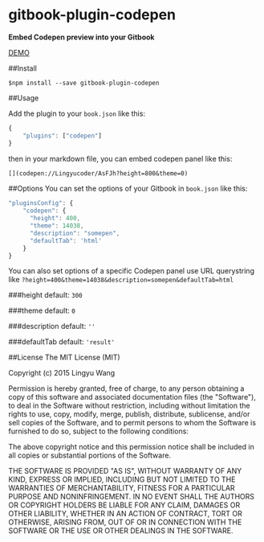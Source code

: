gitbook-plugin-codepen
===

**Embed Codepen preview into your Gitbook**

[DEMO](http://read.lingyu.wang/Codepen.html)

##Install

```shell
$npm install --save gitbook-plugin-codepen
```

##Usage

Add the plugin to your `book.json` like this: 

```javascript
{
    "plugins": ["codepen"]
}
```

then in your markdown file, you can embed codepen panel like this:


```markdown
[](codepen://Lingyucoder/AsFJh?height=800&theme=0)
```

##Options
You can set the options of your Gitbook in `book.json` like this: 

```javascript
"pluginsConfig": {
    "codepen": {
      "height": 400,
      "theme": 14038,
      "description": "somepen",
      "defaultTab": 'html'
    }
}
```

You can also set options of a specific Codepen panel use URL querystring like `?height=400&theme=14038&description=somepen&defaultTab=html`

###height
default: `300`

###theme
default: `0`

###description
default: `''`

###defaultTab
default: `'result'`

##License
The MIT License (MIT)

Copyright (c) 2015 Lingyu Wang

Permission is hereby granted, free of charge, to any person obtaining a copy
of this software and associated documentation files (the "Software"), to deal
in the Software without restriction, including without limitation the rights
to use, copy, modify, merge, publish, distribute, sublicense, and/or sell
copies of the Software, and to permit persons to whom the Software is
furnished to do so, subject to the following conditions:

The above copyright notice and this permission notice shall be included in all
copies or substantial portions of the Software.

THE SOFTWARE IS PROVIDED "AS IS", WITHOUT WARRANTY OF ANY KIND, EXPRESS OR
IMPLIED, INCLUDING BUT NOT LIMITED TO THE WARRANTIES OF MERCHANTABILITY,
FITNESS FOR A PARTICULAR PURPOSE AND NONINFRINGEMENT. IN NO EVENT SHALL THE
AUTHORS OR COPYRIGHT HOLDERS BE LIABLE FOR ANY CLAIM, DAMAGES OR OTHER
LIABILITY, WHETHER IN AN ACTION OF CONTRACT, TORT OR OTHERWISE, ARISING FROM,
OUT OF OR IN CONNECTION WITH THE SOFTWARE OR THE USE OR OTHER DEALINGS IN THE
SOFTWARE.


